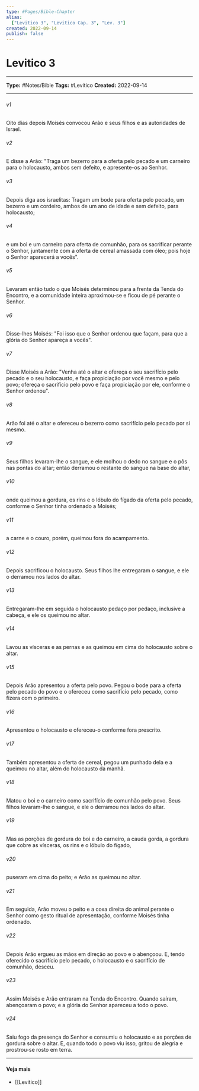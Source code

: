```yaml
---
type: #Pages/Bible-Chapter
alias:
  ["Levitico 3", "Levitico Cap. 3", "Lev. 3"]
created: 2022-09-14
publish: false
---
```


# Levitico 3

---

**Type:** #Notes/Bible
**Tags:** #Levitico
**Created:** 2022-09-14

---

###### v1
Oito dias depois Moisés convocou Arão e seus filhos e as autoridades de Israel.
###### v2
E disse a Arão: "Traga um bezerro para a oferta pelo pecado e um carneiro para o holocausto, ambos sem defeito, e apresente-os ao Senhor.
###### v3
Depois diga aos israelitas: Tragam um bode para oferta pelo pecado, um bezerro e um cordeiro, ambos de um ano de idade e sem defeito, para holocausto;
###### v4
e um boi e um carneiro para oferta de comunhão, para os sacrificar perante o Senhor, juntamente com a oferta de cereal amassada com óleo; pois hoje o Senhor aparecerá a vocês".
###### v5
Levaram então tudo o que Moisés determinou para a frente da Tenda do Encontro, e a comunidade inteira aproximou-se e ficou de pé perante o Senhor.
###### v6
Disse-lhes Moisés: "Foi isso que o Senhor ordenou que façam, para que a glória do Senhor apareça a vocês".
###### v7
Disse Moisés a Arão: "Venha até o altar e ofereça o seu sacrifício pelo pecado e o seu holocausto, e faça propiciação por você mesmo e pelo povo; ofereça o sacrifício pelo povo e faça propiciação por ele, conforme o Senhor ordenou".
###### v8
Arão foi até o altar e ofereceu o bezerro como sacrifício pelo pecado por si mesmo.
###### v9
Seus filhos levaram-lhe o sangue, e ele molhou o dedo no sangue e o pôs nas pontas do altar; então derramou o restante do sangue na base do altar,
###### v10
onde queimou a gordura, os rins e o lóbulo do fígado da oferta pelo pecado, conforme o Senhor tinha ordenado a Moisés;
###### v11
a carne e o couro, porém, queimou fora do acampamento.
###### v12
Depois sacrificou o holocausto. Seus filhos lhe entregaram o sangue, e ele o derramou nos lados do altar.
###### v13
Entregaram-lhe em seguida o holocausto pedaço por pedaço, inclusive a cabeça, e ele os queimou no altar.
###### v14
Lavou as vísceras e as pernas e as queimou em cima do holocausto sobre o altar.
###### v15
Depois Arão apresentou a oferta pelo povo. Pegou o bode para a oferta pelo pecado do povo e o ofereceu como sacrifício pelo pecado, como fizera com o primeiro.
###### v16
Apresentou o holocausto e ofereceu-o conforme fora prescrito.
###### v17
Também apresentou a oferta de cereal, pegou um punhado dela e a queimou no altar, além do holocausto da manhã.
###### v18
Matou o boi e o carneiro como sacrifício de comunhão pelo povo. Seus filhos levaram-lhe o sangue, e ele o derramou nos lados do altar.
###### v19
Mas as porções de gordura do boi e do carneiro, a cauda gorda, a gordura que cobre as vísceras, os rins e o lóbulo do fígado,
###### v20
puseram em cima do peito; e Arão as queimou no altar.
###### v21
Em seguida, Arão moveu o peito e a coxa direita do animal perante o Senhor como gesto ritual de apresentação, conforme Moisés tinha ordenado.
###### v22
Depois Arão ergueu as mãos em direção ao povo e o abençoou. E, tendo oferecido o sacrifício pelo pecado, o holocausto e o sacrifício de comunhão, desceu.
###### v23
Assim Moisés e Arão entraram na Tenda do Encontro. Quando saíram, abençoaram o povo; e a glória do Senhor apareceu a todo o povo.
###### v24
Saiu fogo da presença do Senhor e consumiu o holocausto e as porções de gordura sobre o altar. E, quando todo o povo viu isso, gritou de alegria e prostrou-se rosto em terra.


---

#### Veja mais

- [[Levitico]]
